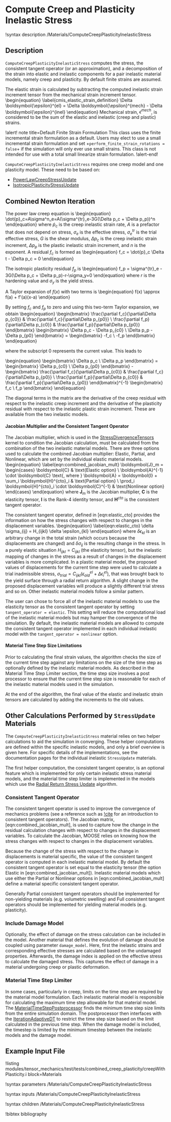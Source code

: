 # Compute Creep and Plasticity Inelastic Stress

!syntax description /Materials/ComputeCreepPlasticityInelasticStress

## Description

`ComputeCreepPlasticityInelasticStress` computes the stress, the consistent tangent
operator (or an approximation), and a decomposition of the strain
into elastic and inelastic components for a pair inelastic
material models, namely creep and plasticity.
By default finite strains are assumed.

The elastic strain is calculated by subtracting the computed inelastic strain
increment tensor from the mechanical strain increment tensor.
\begin{equation}
  \label{cmis_elastic_strain_definition}
  \Delta \boldsymbol{\epsilon}^{el} = \Delta \boldsymbol{\epsilon}^{mech} - \Delta \boldsymbol{\epsilon}^{inel}
\end{equation}
Mechanical strain, $\epsilon^{mech}$, is considered to be the sum of the elastic
and inelastic (creep and plastic) strains.

!alert! note title=Default Finite Strain Formulation
This class uses the finite incremental strain formulation as a default. Users may
elect to use a small incremental strain formulation and set
+`perform_finite_strain_rotations = false`+ if the simulation will only ever use
small strains.
This class is not intended for use with a total small linearize strain formulation.
!alert-end!

`ComputeCreepPlasticityInelasticStress` requires one creep model and one plasticity model.
These need to be based on:

- [PowerLawCreepStressUpdate](PowerLawCreepStressUpdate.md)
- [IsotropicPlasticityStressUpdate](IsotropicPlasticityStressUpdate.md)

## Combined Newton Iteration

The power law creep equation is
\begin{equation}
  \dot{p}_c=A\sigma^n_e=A(\sigma^{tr}_e-3G(\Delta p_c + \Delta p_p))^n
\end{equation}
where $\dot{p}_c$ is the creep inelastic strain rate, $A$ is a prefactor that does
not depend on stress, $\sigma_e$ is the effective stress, $\sigma^{tr}_e$ is the
trial effective stress, $G$ is the shear modulus, $\Delta p_c$ is the creep inelastic
strain increment, $\Delta p_p$ is the plastic inelastic strain increment, and $n$ is
the exponent.  A residual $f_c$ is formed as
\begin{equation}
f_c = \dot{p}_c \Delta t - \Delta p_c = 0
\end{equation}

The isotropic plasticity residual $f_p$ is
\begin{equation}
f_p = \sigma^{tr}_e - 3G(\Delta p_c + \Delta p_p)-r-\sigma_y=0
\end{equation}
where $r$ is the hardening value and $\sigma_y$ is the yield stress.

A Taylor expansion of $f(x)$ with two terms is
\begin{equation}
f(x) \approx f(a) + f'(a)(x-a)
\end{equation}

By setting $f_c$ and $f_p$ to zero and using this two-term Taylor expansion, we obtain
\begin{equation}
\begin{bmatrix}
\frac{\partial f_c}{\partial\Delta p_{c0}} & \frac{\partial f_c}{\partial\Delta p_{p0}} \\
\frac{\partial f_p}{\partial\Delta p_{c0}} & \frac{\partial f_p}{\partial\Delta p_{p0}}
\end{bmatrix}
\begin{bmatrix}
\Delta p_c - \Delta p_{c0} \\
\Delta p_p - \Delta p_{p0}
\end{bmatrix} =
\begin{bmatrix}
-f_c \\
-f_p
\end{bmatrix}
\end{equation}

where the subscript $0$ represents the current value.  This leads to

\begin{equation}
\begin{bmatrix}
\Delta p_c \\
\Delta p_p
\end{bmatrix} =
\begin{bmatrix}
\Delta p_{c0} \\
\Delta p_{p0}
\end{bmatrix} -
\begin{bmatrix}
\frac{\partial f_c}{\partial\Delta p_{c0}} & \frac{\partial f_c}{\partial\Delta p_{p0}} \\
\frac{\partial f_p}{\partial\Delta p_{c0}} & \frac{\partial f_p}{\partial\Delta p_{p0}}
\end{bmatrix}^{-1}
\begin{bmatrix}
f_c \\
f_p
\end{bmatrix}
\end{equation}

The diagonal terms in the matrix are the derivative of the creep residual with respect to the inelastic creep increment and the derivative of the plasticity residual with respect to the inelastic plastic strain increment.  These are available from the two inelastic models.

#### Jacobian Multiplier and the Consistent Tangent Operator

The Jacobian multiplier, which is used in the [StressDivergenceTensors](/StressDivergenceTensors.md)
kernel to condition the Jacobian calculation, must be calculated from the combination
of the two inelastic material models. There are three options used to
calculate the combined Jacobian multiplier: Elastic, Partial, and Nonlinear, which
are set by the individual elastic material models.
\begin{equation}
  \label{eqn:combined_jacobian_mult}
  \boldsymbol{J}_m = \begin{cases}
                  \boldsymbol{C} & \text{Elastic option} \\
                  \boldsymbol{A}^{-1} \cdot \boldsymbol{C} \text{, where }
                      \boldsymbol{A} = \boldsymbol{I} + \sum_i \boldsymbol{H}^{cto}_i & \text{Partial option} \\
                  \prod_i \boldsymbol{H}^{cto}_i \cdot \boldsymbol{C}^{-1}  & \text{Nonlinear option}
                 \end{cases}
\end{equation}
where $\boldsymbol{J}_m$ is the Jacobian multiplier, $\boldsymbol{C}$ is the elasticity
tensor, $\boldsymbol{I}$ is the Rank-4 identity tensor, and $\boldsymbol{H}^{cto}$ is the
consistent tangent operator.

The consistent tangent operator, defined in [eqn:elastic_cto] provides the information
on how the stress changes with respect to changes in the displacement variables.
\begin{equation}
  \label{eqn:elastic_cto}
  \delta \sigma_{ij} = H_{ijkl} \delta \epsilon_{kl}
\end{equation}
where $\delta \epsilon_{kl}$ is an arbitrary change in the total strain
(which occurs because the displacements are changed) and $\delta \sigma_{ij}$
is the resulting change in the stress.
In a purely elastic situation $H_{ijkl} = C_{ijkl}$ (the elasticity tensor), but
the inelastic mapping of changes in the stress as a result of changes in the
displacement variables is more complicated.
In a plastic material model, the proposed values
of displacements for the current time step were used to calculate a trial
inadmissible stress, $\sigma_{trial}=C_{ijkl} ( \epsilon^{el}_{old} + \Delta \epsilon^{el}_i )$,
that was brought back
to the yield surface through a radial return algorithm. A slight change in the
proposed displacement variables will produce a slightly different trial stress
and so on.
Other inelastic material models follow a similar pattern.

The user can chose to force all of the inelastic material models to use the elasticity
tensor as the consistent tangent operator by setting `tangent_operator = elastic`.
This setting will reduce the computational load of the inelastic material models
but may hamper the convergence of the simulation.
By default, the inelastic material models are allowed to compute the consistent
tangent operator implemented in each individual inelastic model with the
`tangent_operator = nonlinear` option.

#### Material Time Step Size Limitations

Prior to calculating the final strain values, the algorithm checks the size of
the current time step against any limitations on the size of the time step as
optionally defined by the inelastic material models.
As described in the Material Time Step Limiter section, the time step size
involves a post processor to ensure that the current time step size is reasonable
for each of the inelastic material models used in the simulation.

At the end of the algorithm, the final value of the elastic and inelastic
strain tensors are calculated by adding the increments to the old values.


## Other Calculations Performed by `StressUpdate` Materials

The `ComputeCreepPlasticityInelasticStress` material relies on two helper calculations
to aid the simulation in converging.
These helper computations are defined within the specific inelastic models, and
only a brief overview is given here.
For specific details of the implementations, see the documentation pages for the
individual inelastic `StressUpdate` materials.

The first helper computation, the consistent tangent operator, is an optional
feature which is implemented for only certain inelastic
stress material models, and the material time step limiter is implemented in the
models which use the [Radial Return Stress Update](/RadialReturnStressUpdate.md)
algorithm.

### Consistent Tangent Operator

The consistent tangent operator is used to improve the convergence of mechanics
problems (see a reference such as [!cite](simo1985cto) for an introduction to
consistent tangent operators).
The Jacobian matrix, [eqn:combined_jacobian_mult],
is used to capture how the change in the residual calculation changes with respect
to changes in the displacement variables.
To calculate the Jacobian, MOOSE relies on knowing how the stress changes with
respect to changes in the displacement variables.

Because the change of the stress with respect to the change in displacements is
material specific, the value of the consistent tangent operator
is computed in each inelastic material model. By default the consistent tangent
operator is set equal to the elasticity tensor (the option Elastic in
[eqn:combined_jacobian_mult]).
Inelastic material models which use either the Partial or Nonlinear options in
[eqn:combined_jacobian_mult] define a material
specific consistent tangent operator.

Generally Partial consistent tangent operators should be implemented for
non-yielding materials (e.g. volumetric swelling) and Full consistent tangent
operators should be implemented for yielding material models (e.g. plasticity).

### Include Damage Model

Optionally, the effect of damage on the stress calculation can be included in
the model. Another material that defines the evolution of damage should be
coupled using parameter `damage_model`. Here, first the inelastic strains and
corresponding effective stresses are calculated based on the undamaged
properties. Afterwards, the damage index is applied on the effective stress to
calculate the damaged stress. This captures the effect of damage in a material
undergoing creep or plastic deformation.

### Material Time Step Limiter

In some cases, particularly in creep, limits on the time step are required by
the material model formulation. Each inelastic material model is responsible for
calculating the maximum time step allowable for that material model. The
[MaterialTimeStepPostprocessor](/MaterialTimeStepPostprocessor.md) finds the
minimum time step size limits from the entire simulation domain. The
postprocessor then interfaces with the
[IterationAdaptiveDT](/IterationAdaptiveDT.md) to restrict the time step size
based on the limit calculated in the previous time step. When the damage model
is included, the timestep is limited by the minimum timestep between the
inelastic models and the damage model.


## Example Input File

!listing modules/tensor_mechanics/test/tests/combined_creep_plasticity/creepWithPlasticity.i block=Materials


!syntax parameters /Materials/ComputeCreepPlasticityInelasticStress

!syntax inputs /Materials/ComputeCreepPlasticityInelasticStress

!syntax children /Materials/ComputeCreepPlasticityInelasticStress

!bibtex bibliography
